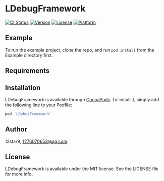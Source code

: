 # LDebugFramework

[![CI Status](https://img.shields.io/travis/12star9/LDebugFramework.svg?style=flat)](https://travis-ci.org/12star9/LDebugFramework)
[![Version](https://img.shields.io/cocoapods/v/LDebugFramework.svg?style=flat)](https://cocoapods.org/pods/LDebugFramework)
[![License](https://img.shields.io/cocoapods/l/LDebugFramework.svg?style=flat)](https://cocoapods.org/pods/LDebugFramework)
[![Platform](https://img.shields.io/cocoapods/p/LDebugFramework.svg?style=flat)](https://cocoapods.org/pods/LDebugFramework)

## Example

To run the example project, clone the repo, and run `pod install` from the Example directory first.

## Requirements

## Installation

LDebugFramework is available through [CocoaPods](https://cocoapods.org). To install
it, simply add the following line to your Podfile:

```ruby
pod 'LDebugFramework'
```

## Author

12star9, 1276070653@qq.com

## License

LDebugFramework is available under the MIT license. See the LICENSE file for more info.
